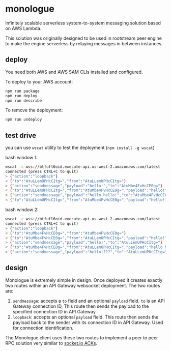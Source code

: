 # monologue

Infinitely scalable serverless system-to-system messaging solution based on AWS Lambda.

This solution was originally designed to be used in rootstream peer engine to make the
engine serverless by relaying messages in between instances.

## deploy

You need both AWS and AWS SAM CLIs installed and configured.

To deploy to your AWS account:

```bash
npm run package
npm run deploy
npm run describe
```

To remove the deployment:

```bash
npm run undeploy
```

## test drive

you can use `wscat` utility to test the deployment (`npm install -g wscat`)

bash window 1:

```bash
wscat -c wss://btfufl6oid.execute-api.us-west-2.amazonaws.com/latest
connected (press CTRL+C to quit)
> {"action":"loopback"}
< {"to":"AtuLLemUPHcCItg=","from":"AtuLLemUPHcCItg="}
> {"action":"sendmessage","payload":"hello!","to":"AtuMbe4FvHcCE0g="}
< {"to":"AtuLLemUPHcCItg=","from":"AtuMbe4FvHcCE0g=","payload":"hello!"}
> {"action":"sendmessage","payload":"hello hello!","to":"AtuMbe4FvHcCE0g="}
< {"to":"AtuLLemUPHcCItg=","from":"AtuMbe4FvHcCE0g=","payload":"hello!???"}
```

bash window 2:

```bash
wscat -c wss://btfufl6oid.execute-api.us-west-2.amazonaws.com/latest
connected (press CTRL+C to quit)
> {"action":"loopback"}
< {"to":"AtuMbe4FvHcCE0g=","from":"AtuMbe4FvHcCE0g="}
< {"to":"AtuMbe4FvHcCE0g=","from":"AtuLLemUPHcCItg=","payload":"hello!"}
> {"action":"sendmessage","payload":"hello!","to":"AtuLLemUPHcCItg="}
< {"to":"AtuMbe4FvHcCE0g=","from":"AtuLLemUPHcCItg=","payload":"hello hello!"}
> {"action":"sendmessage","payload":"hello!???","to":"AtuLLemUPHcCItg="}
```

## design

Monologue is extremely simple in design. Once deployed it creates exactly two routes
within an API Gateway websocket deployment. The two routes are:

1. `sendmessage`: accepts a `to` field and an optional `payload` field. `to` is an API Gateway connection ID, This route then sends the payload to the specified connection ID in API Gateway.
1. `loopback`: accepts an optional `payload` field. This route then sends the payload back to the sender with its connection ID in API Gateway. Used for connection identification.

The Monologue client uses these two routes to implement a peer to peer RPC solution very similar to [socket.io ACKs](https://socket.io/docs/#Sending-and-getting-data-acknowledgements).
